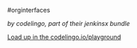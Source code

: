 #orginterfaces

_by codelingo, part of their jenkinsx bundle_


[Load up in the codelingo.io/playground](https://codelingo.io/playground/?repo=github.com/codelingo/hub&dir=tenets/codelingo/jenkinsx/orginterfaces&tenet=codelingo/jenkinsx/orginterfaces)